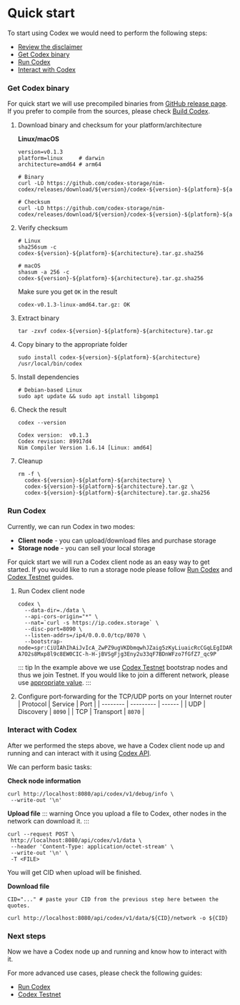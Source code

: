 # Quick start

 To start using Codex we would need to perform the following steps:
 - [Review the disclaimer](/codex/disclaimer)
 - [Get Codex binary](#get-codex-binary)
 - [Run Codex](#run-codex)
 - [Interact with Codex](#interact-with-codex)

### Get Codex binary

 For quick start we will use precompiled binaries from [GitHub release page](https://github.com/codex-storage/nim-codex/releases). If you prefer to compile from the sources, please check [Build Codex](/learn/build).

 1. Download binary and checksum for your platform/architecture

    **Linux/macOS**
    ```shell
    version=v0.1.3
    platform=linux     # darwin
    architecture=amd64 # arm64

    # Binary
    curl -LO https://github.com/codex-storage/nim-codex/releases/download/${version}/codex-${version}-${platform}-${architecture}.tar.gz

    # Checksum
    curl -LO https://github.com/codex-storage/nim-codex/releases/download/${version}/codex-${version}-${platform}-${architecture}.tar.gz.sha256
    ```

 2. Verify checksum
    ```shell
    # Linux
    sha256sum -c codex-${version}-${platform}-${architecture}.tar.gz.sha256

    # macOS
    shasum -a 256 -c codex-${version}-${platform}-${architecture}.tar.gz.sha256
    ```
    Make sure you get `OK` in the result
    ```
    codex-v0.1.3-linux-amd64.tar.gz: OK
    ```

 3. Extract binary
    ```shell
    tar -zxvf codex-${version}-${platform}-${architecture}.tar.gz
    ```

 4. Copy binary to the appropriate folder
    ```shell
    sudo install codex-${version}-${platform}-${architecture} /usr/local/bin/codex
    ```

 5. Install dependencies
    ```shell
    # Debian-based Linux
    sudo apt update && sudo apt install libgomp1
    ```

 6. Check the result
    ```shell
    codex --version
    ```
    ```shell
    Codex version:  v0.1.3
    Codex revision: 89917d4
    Nim Compiler Version 1.6.14 [Linux: amd64]
    ```

 7. Cleanup
    ```shell
    rm -f \
      codex-${version}-${platform}-${architecture} \
      codex-${version}-${platform}-${architecture}.tar.gz \
      codex-${version}-${platform}-${architecture}.tar.gz.sha256
    ```


### Run Codex

 Currently, we can run Codex in two modes:
 - **Client node** - you can upload/download files and purchase storage
 - **Storage node** - you can sell your local storage

 For quick start we will run a Codex client node as an easy way to get started. If you would like to run a storage node please follow [Run Codex](/learn/run) and [Codex Testnet](/networks/testnet) guides.

 1. Run Codex client node
    ```shell
    codex \
      --data-dir=./data \
      --api-cors-origin="*" \
      --nat=`curl -s https://ip.codex.storage` \
      --disc-port=8090 \
      --listen-addrs=/ip4/0.0.0.0/tcp/8070 \
      --bootstrap-node=spr:CiUIAhIhAiJvIcA_ZwPZ9ugVKDbmqwhJZaig5zKyLiuaicRcCGqLEgIDARo8CicAJQgCEiECIm8hwD9nA9n26BUoNuarCEllqKDnMrIuK5qJxFwIaosQ3d6esAYaCwoJBJ_f8zKRAnU6KkYwRAIgM0MvWNJL296kJ9gWvfatfmVvT-A7O2s8Mxp8l9c8EW0CIC-h-H-jBVSgFjg3Eny2u33qF7BDnWFzo7fGfZ7_qc9P
    ```
    ::: tip
    In the example above we use [Codex Testnet](/networks/testnet#bootstrap-nodes) bootstrap nodes and thus we join Testnet. If you would like to join a different network, please use [appropriate value](/networks/networks).
    :::

 2. Configure port-forwarding for the TCP/UDP ports on your Internet router
    | Protocol | Service   | Port   |
    | -------- | --------- | ------ |
    | UDP      | Discovery | `8090` |
    | TCP      | Transport | `8070` |

### Interact with Codex

 After we performed the steps above, we have a Codex client node up and running and can interact with it using [Codex API](/developers/api).

 We can perform basic tasks:

 **Check node information**
 ```shell
 curl http://localhost:8080/api/codex/v1/debug/info \
  --write-out '\n'
 ```

 **Upload file**
 ::: warning
 Once you upload a file to Codex, other nodes in the network can download it.
 :::
 ```shell
 curl --request POST \
  http://localhost:8080/api/codex/v1/data \
  --header 'Content-Type: application/octet-stream' \
  --write-out '\n' \
  -T <FILE>
 ```
 You will get CID when upload will be finished.

 **Download file**
 ```shell
 CID="..." # paste your CID from the previous step here between the quotes.
 ```
 ```shell
 curl http://localhost:8080/api/codex/v1/data/${CID}/network -o ${CID}
 ```

### Next steps

 Now we have a Codex node up and running and know how to interact with it.

 For more advanced use cases, please check the following guides:
 - [Run Codex](/learn/run)
 - [Codex Testnet](/networks/testnet)
